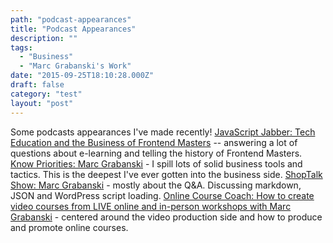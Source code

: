 ```yaml
---
path: "podcast-appearances"
title: "Podcast Appearances"
description: ""
tags: 
  - "Business"
  - "Marc Grabanski's Work"
date: "2015-09-25T18:10:28.000Z"
draft: false
category: "test"
layout: "post"
---
```


Some podcasts appearances I've made recently! [JavaScript Jabber: Tech Education and the Business of Frontend Masters](https://devchat.tv/js-jabber/178-jsj-tech-education-and-the-business-of-running-front-end-masters-with-marc-grabanski) \-\- answering a lot of questions about e-learning and telling the history of Frontend Masters. [Know Priorities: Marc Grabanski](http://talkabout.knowpriorities.com/3) - I spill lots of solid business tools and tactics. This is the deepest I've ever gotten into the business side. [ShopTalk Show: Marc Grabanski](http://shoptalkshow.com/episodes/134-marc-grabanski/) \- mostly about the Q&A. Discussing markdown, JSON and WordPress script loading. [Online Course Coach: How to create video courses from LIVE online and in-person workshops with Marc Grabanski](http://www.truefocusmedia.com/how-to-create-video-courses-from-live-online-and-in-person-workshops-marc-grabanski/) \- centered around the video production side and how to produce and promote online courses.